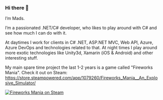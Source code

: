 ### Hi there 👋

I’m Mads.

I’m a passionated .NET/C# developer, who likes to play around with C# and see how much I can do with it.

At daytimes I work for clients in C# .NET, ASP.NET MVC, Web API, Azure, Azure DevOps and technologies related to that.
At night times I play around more exotic technologies like Unity3d, Xamarin (iOS & Android) and other interesting stuff.

My main spare time project the last 1-2 years is a game called "Fireworks Mania".
Check it out on Steam: https://store.steampowered.com/app/1079260/Fireworks_Mania__An_Explosive_Simulator/

[![Fireworks Mania on Steam](https://laumania.net/wp-content/uploads/Laumania.net-widget-banner.png)](https://store.steampowered.com/app/1079260/)
